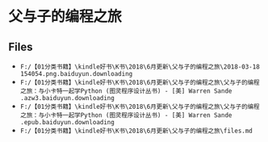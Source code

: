 # 父与子的编程之旅

## Files

- `F:/【01分类书籍】\kindle好书\K书\2018\6月更新\父与子的编程之旅\2018-03-18 154054.png.baiduyun.downloading`
- `F:/【01分类书籍】\kindle好书\K书\2018\6月更新\父与子的编程之旅\父与子的编程之旅：与小卡特一起学Python (图灵程序设计丛书) - [美] Warren Sande .azw3.baiduyun.downloading`
- `F:/【01分类书籍】\kindle好书\K书\2018\6月更新\父与子的编程之旅\父与子的编程之旅：与小卡特一起学Python (图灵程序设计丛书) - [美] Warren Sande .epub.baiduyun.downloading`
- `F:/【01分类书籍】\kindle好书\K书\2018\6月更新\父与子的编程之旅\files.md`
